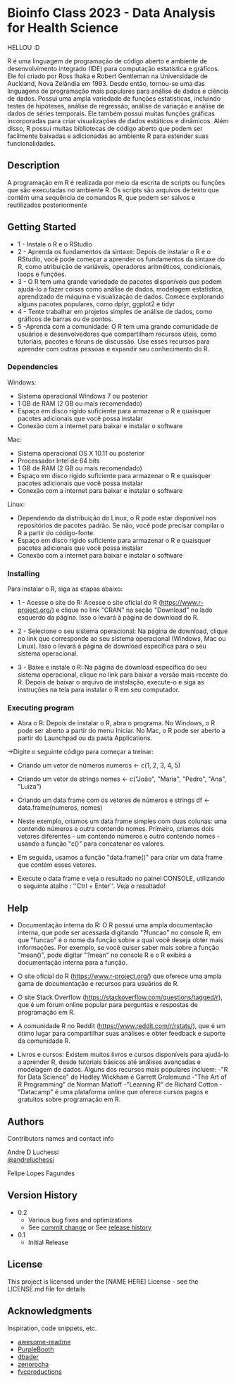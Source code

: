 # Bioinfo Class 2023 - Data Analysis for Health Science
HELLOU :D

R é uma linguagem de programação de código aberto e ambiente de desenvolvimento integrado (IDE) para computação estatística e gráficos. Ele foi criado por Ross Ihaka e Robert Gentleman na Universidade de Auckland, Nova Zelândia em 1993. Desde então, tornou-se uma das linguagens de programação mais populares para análise de dados e ciência de dados. Possui uma ampla variedade de funções estatísticas, incluindo testes de hipóteses, análise de regressão, análise de variação e análise de dados de séries temporais. Ele também possui muitas funções gráficas incorporadas para criar visualizações de dados estáticos e dinâmicos. Além disso, R possui muitas bibliotecas de código aberto que podem ser facilmente baixadas e adicionadas ao ambiente R para estender suas funcionalidades.

## Description
A programação em R é realizada por meio da escrita de scripts ou funções que são executadas no ambiente R. Os scripts são arquivos de texto que contêm uma sequência de comandos R, que podem ser salvos e reutilizados posteriormente

## Getting Started
- 1 - Instale o R e o RStudio
- 2 - Aprenda os fundamentos da sintaxe: Depois de instalar o R e o RStudio, você pode começar a aprender os fundamentos da sintaxe do R, como atribuição de variáveis, operadores aritméticos, condicionais, loops e funções.
- 3 - O R tem uma grande variedade de pacotes disponíveis que podem ajudá-lo a fazer coisas como análise de dados, modelagem estatística, aprendizado de máquina e visualização de dados. Comece explorando alguns pacotes populares, como dplyr, ggplot2 e tidyr
- 4 - Tente trabalhar em projetos simples de análise de dados, como gráficos de barras ou de pontos.
- 5 -Aprenda com a comunidade: O R tem uma grande comunidade de usuários e desenvolvedores que compartilham recursos úteis, como tutoriais, pacotes e fóruns de discussão. Use esses recursos para aprender com outras pessoas e expandir seu conhecimento do R.

### Dependencies
Windows:

- Sistema operacional Windows 7 ou posterior
- 1 GB de RAM (2 GB ou mais recomendado)
- Espaço em disco rígido suficiente para armazenar o R e quaisquer pacotes adicionais que você possa instalar
- Conexão com a internet para baixar e instalar o software

Mac:

- Sistema operacional OS X 10.11 ou posterior
- Processador Intel de 64 bits
- 1 GB de RAM (2 GB ou mais recomendado)
- Espaço em disco rígido suficiente para armazenar o R e quaisquer pacotes adicionais que você possa instalar
- Conexão com a internet para baixar e instalar o software

Linux:

- Dependendo da distribuição do Linux, o R pode estar disponível nos repositórios de pacotes padrão. Se não, você pode precisar compilar o R a partir do código-fonte.
- Espaço em disco rígido suficiente para armazenar o R e quaisquer pacotes adicionais que você possa instalar
- Conexão com a internet para baixar e instalar o software


### Installing
Para instalar o R, siga as etapas abaixo:

- 1 - Acesse o site do R: Acesse o site oficial do R (https://www.r-project.org/) e clique no link "CRAN" na seção "Download" no lado esquerdo da página. Isso o levará à página de download do R.

- 2 - Selecione o seu sistema operacional: Na página de download, clique no link que corresponde ao seu sistema operacional (Windows, Mac ou Linux). Isso o levará à página de download específica para o seu sistema operacional.

- 3 - Baixe e instale o R: Na página de download específica do seu sistema operacional, clique no link para baixar a versão mais recente do R. Depois de baixar o arquivo de instalação, execute-o e siga as instruções na tela para instalar o R em seu computador.


### Executing program
- Abra o R: Depois de instalar o R, abra o programa. No Windows, o R pode ser aberto a partir do menu Iniciar. No Mac, o R pode ser aberto a partir do Launchpad ou da pasta Applications.

->Digite o seguinte código para começar a treinar: 


- Criando um vetor de números
numeros <- c(1, 2, 3, 4, 5)

- Criando um vetor de strings
nomes <- c("João", "Maria", "Pedro", "Ana", "Luiza")

- Criando um data frame com os vetores de números e strings
df <- data.frame(numeros, nomes)

- Neste exemplo, criamos um data frame simples com duas colunas: uma contendo números e outra contendo nomes. Primeiro, criamos dois vetores diferentes - um contendo números e outro contendo nomes - usando a função "c()" para concatenar os valores.
- Em seguida, usamos a função "data.frame()" para criar um data frame que contém esses vetores. 

- Execute o data frame e veja o resultado no painel CONSOLE, utilizando o seguinte atalho : ''Ctrl + Enter''. Veja o resultado!



## Help

- Documentação interna do R: O R possui uma ampla documentação interna, que pode ser acessada digitando "?funcao" no console R, em que "funcao" é o nome da função sobre a qual você deseja obter mais informações. Por exemplo, se você quiser saber mais sobre a função "mean()", pode digitar "?mean" no console R e o R exibirá a documentação interna para a função.

- O site oficial do R (https://www.r-project.org/) que oferece uma ampla gama de documentação e recursos para usuários de R.

- O site Stack Overflow (https://stackoverflow.com/questions/tagged/r), que é um fórum online popular para perguntas e respostas de programação em R.

- A comunidade R no Reddit (https://www.reddit.com/r/rstats/), que é um ótimo lugar para compartilhar suas análises e obter feedback e suporte da comunidade R.

- Livros e cursos: Existem muitos livros e cursos disponíveis para ajudá-lo a aprender R, desde tutoriais básicos até análises avançadas e modelagem de dados. Alguns dos recursos mais populares incluem:
-"R for Data Science" de Hadley Wickham e Garrett Grolemund
-"The Art of R Programming" de Norman Matloff
-"Learning R" de Richard Cotton
-"Datacamp" é uma plataforma online que oferece cursos pagos e gratuitos sobre programação em R.

## Authors

Contributors names and contact info

Andre D Luchessi  
[@andreluchessi](https://www.linkedin.com/in/andreluchessi/)

Felipe Lopes Fagundes

## Version History

* 0.2
    * Various bug fixes and optimizations
    * See [commit change]() or See [release history]()
* 0.1
    * Initial Release

## License

This project is licensed under the [NAME HERE] License - see the LICENSE.md file for details

## Acknowledgments

Inspiration, code snippets, etc.
* [awesome-readme](https://github.com/matiassingers/awesome-readme)
* [PurpleBooth](https://gist.github.com/PurpleBooth/109311bb0361f32d87a2)
* [dbader](https://github.com/dbader/readme-template)
* [zenorocha](https://gist.github.com/zenorocha/4526327)
* [fvcproductions](https://gist.github.com/fvcproductions/1bfc2d4aecb01a834b46)
